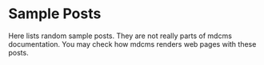 # Sample Posts

Here lists random sample posts. They are not really parts of mdcms documentation. You may check how mdcms renders web pages with these posts.
